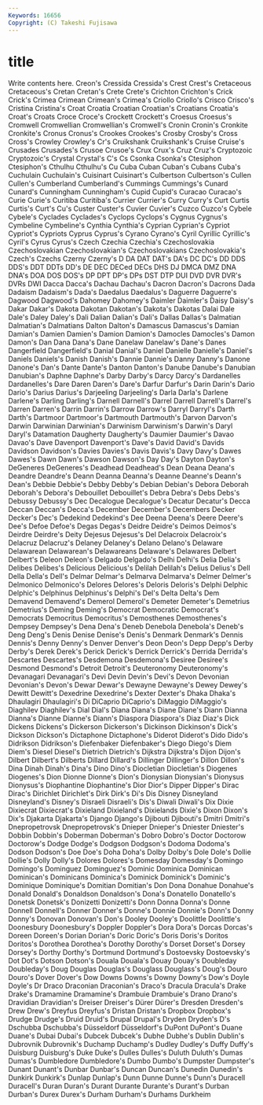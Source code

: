 ```yaml
---
Keywords: 16656 
Copyright: (C) Takeshi Fujisawa
---
```


# title

Write contents here.
Creon's Cressida Cressida's Crest Crest's Cretaceous
Cretaceous's Cretan Cretan's Crete Crete's Crichton Crichton's Crick Crick's Crimea
Crimean Crimean's Crimea's Criollo Criollo's Crisco Crisco's Cristina Cristina's Croat
Croatia Croatian Croatian's Croatians Croatia's Croat's Croats Croce Croce's Crockett
Crockett's Croesus Croesus's Cromwell Cromwellian Cromwellian's Cromwell's Cronin Cronin's Cronkite
Cronkite's Cronus Cronus's Crookes Crookes's Crosby Crosby's Cross Cross's Crowley
Crowley's Cr's Cruikshank Cruikshank's Cruise Cruise's Crusades Crusades's Crusoe Crusoe's
Crux Crux's Cruz Cruz's Cryptozoic Cryptozoic's Crystal Crystal's C's Cs
Csonka Csonka's Ctesiphon Ctesiphon's Cthulhu Cthulhu's Cu Cuba Cuban Cuban's
Cubans Cuba's Cuchulain Cuchulain's Cuisinart Cuisinart's Culbertson Culbertson's Cullen Cullen's
Cumberland Cumberland's Cummings Cummings's Cunard Cunard's Cunningham Cunningham's Cupid Cupid's
Curacao Curacao's Curie Curie's Curitiba Curitiba's Currier Currier's Curry Curry's
Curt Curtis Curtis's Curt's Cu's Custer Custer's Cuvier Cuvier's Cuzco
Cuzco's Cybele Cybele's Cyclades Cyclades's Cyclops Cyclops's Cygnus Cygnus's Cymbeline
Cymbeline's Cynthia Cynthia's Cyprian Cyprian's Cypriot Cypriot's Cypriots Cyprus Cyprus's
Cyrano Cyrano's Cyril Cyrillic Cyrillic's Cyril's Cyrus Cyrus's Czech Czechia
Czechia's Czechoslovakia Czechoslovakian Czechoslovakian's Czechoslovakians Czechoslovakia's Czech's Czechs Czerny Czerny's
D DA DAT DAT's DA's DC DC's DD DDS DDS's
DDT DDTs DD's DE DEC DECed DECs DHS DJ DMCA
DMZ DNA DNA's DOA DOS DOS's DP DPT DP's DPs
DST DTP DUI DVD DVR DVR's DVRs DWI Dacca Dacca's
Dachau Dachau's Dacron Dacron's Dacrons Dada Dadaism Dadaism's Dada's Daedalus
Daedalus's Daguerre Daguerre's Dagwood Dagwood's Dahomey Dahomey's Daimler Daimler's Daisy
Daisy's Dakar Dakar's Dakota Dakotan Dakotan's Dakota's Dakotas Dalai Dale
Dale's Daley Daley's Dali Dalian Dalian's Dali's Dallas Dallas's Dalmatian
Dalmatian's Dalmatians Dalton Dalton's Damascus Damascus's Damian Damian's Damien Damien's
Damion Damion's Damocles Damocles's Damon Damon's Dan Dana Dana's Dane
Danelaw Danelaw's Dane's Danes Dangerfield Dangerfield's Danial Danial's Daniel Danielle
Danielle's Daniel's Daniels Daniels's Danish Danish's Dannie Dannie's Danny Danny's
Danone Danone's Dan's Dante Dante's Danton Danton's Danube Danube's Danubian
Danubian's Daphne Daphne's Darby Darby's Darcy Darcy's Dardanelles Dardanelles's Dare
Daren Daren's Dare's Darfur Darfur's Darin Darin's Dario Dario's Darius
Darius's Darjeeling Darjeeling's Darla Darla's Darlene Darlene's Darling Darling's Darnell
Darnell's Darrel Darrell Darrell's Darrel's Darren Darren's Darrin Darrin's Darrow
Darrow's Darryl Darryl's Darth Darth's Dartmoor Dartmoor's Dartmouth Dartmouth's Darvon
Darvon's Darwin Darwinian Darwinian's Darwinism Darwinism's Darwin's Daryl Daryl's Datamation
Daugherty Daugherty's Daumier Daumier's Davao Davao's Dave Davenport Davenport's Dave's
David David's Davids Davidson Davidson's Davies Davies's Davis Davis's Davy
Davy's Dawes Dawes's Dawn Dawn's Dawson Dawson's Day Day's Dayton
Dayton's DeGeneres DeGeneres's Deadhead Deadhead's Dean Deana Deana's Deandre Deandre's
Deann Deanna Deanna's Deanne Deanne's Deann's Dean's Debbie Debbie's Debby
Debby's Debian Debian's Debora Deborah Deborah's Debora's Debouillet Debouillet's Debra
Debra's Debs Debs's Debussy Debussy's Dec Decalogue Decalogue's Decatur Decatur's
Decca Deccan Deccan's Decca's December December's Decembers Decker Decker's Dec's
Dedekind Dedekind's Dee Deena Deena's Deere Deere's Dee's Defoe Defoe's
Degas Degas's Deidre Deidre's Deimos Deimos's Deirdre Deirdre's Deity Dejesus
Dejesus's Del Delacroix Delacroix's Delacruz Delacruz's Delaney Delaney's Delano Delano's
Delaware Delawarean Delawarean's Delawareans Delaware's Delawares Delbert Delbert's Deleon Deleon's
Delgado Delgado's Delhi Delhi's Delia Delia's Delibes Delibes's Delicious Delicious's
Delilah Delilah's Delius Delius's Dell Della Della's Dell's Delmar Delmar's
Delmarva Delmarva's Delmer Delmer's Delmonico Delmonico's Delores Delores's Deloris Deloris's
Delphi Delphic Delphic's Delphinus Delphinus's Delphi's Del's Delta Delta's Dem
Demavend Demavend's Demerol Demerol's Demeter Demeter's Demetrius Demetrius's Deming Deming's
Democrat Democratic Democrat's Democrats Democritus Democritus's Demosthenes Demosthenes's Dempsey Dempsey's
Dena Dena's Deneb Denebola Denebola's Deneb's Deng Deng's Denis Denise
Denise's Denis's Denmark Denmark's Dennis Dennis's Denny Denny's Denver Denver's
Deon Deon's Depp Depp's Derby Derby's Derek Derek's Derick Derick's
Derrick Derrick's Derrida Derrida's Descartes Descartes's Desdemona Desdemona's Desiree Desiree's
Desmond Desmond's Detroit Detroit's Deuteronomy Deuteronomy's Devanagari Devanagari's Devi Devin
Devin's Devi's Devon Devonian Devonian's Devon's Dewar Dewar's Dewayne Dewayne's
Dewey Dewey's Dewitt Dewitt's Dexedrine Dexedrine's Dexter Dexter's Dhaka Dhaka's
Dhaulagiri Dhaulagiri's Di DiCaprio DiCaprio's DiMaggio DiMaggio's Diaghilev Diaghilev's Dial
Dial's Diana Diana's Diane Diane's Diann Dianna Dianna's Dianne Dianne's
Diann's Diaspora Diaspora's Diaz Diaz's Dick Dickens Dickens's Dickerson Dickerson's
Dickinson Dickinson's Dick's Dickson Dickson's Dictaphone Dictaphone's Diderot Diderot's Dido
Dido's Didrikson Didrikson's Diefenbaker Diefenbaker's Diego Diego's Diem Diem's Diesel
Diesel's Dietrich Dietrich's Dijkstra Dijkstra's Dijon Dijon's Dilbert Dilbert's Dilberts
Dillard Dillard's Dillinger Dillinger's Dillon Dillon's Dina Dinah Dinah's Dina's
Dino Dino's Diocletian Diocletian's Diogenes Diogenes's Dion Dionne Dionne's Dion's
Dionysian Dionysian's Dionysus Dionysus's Diophantine Diophantine's Dior Dior's Dipper Dipper's
Dirac Dirac's Dirichlet Dirichlet's Dirk Dirk's Di's Dis Disney Disneyland
Disneyland's Disney's Disraeli Disraeli's Dis's Diwali Diwali's Dix Dixie Dixiecrat
Dixiecrat's Dixieland Dixieland's Dixielands Dixie's Dixon Dixon's Dix's Djakarta Djakarta's
Django Django's Djibouti Djibouti's Dmitri Dmitri's Dnepropetrovsk Dnepropetrovsk's Dnieper Dnieper's
Dniester Dniester's Dobbin Dobbin's Doberman Doberman's Dobro Dobro's Doctor Doctorow
Doctorow's Dodge Dodge's Dodgson Dodgson's Dodoma Dodoma's Dodson Dodson's Doe
Doe's Doha Doha's Dolby Dolby's Dole Dole's Dollie Dollie's Dolly
Dolly's Dolores Dolores's Domesday Domesday's Domingo Domingo's Dominguez Dominguez's Dominic
Dominica Dominican Dominican's Dominicans Dominica's Dominick Dominick's Dominic's Dominique Dominique's
Domitian Domitian's Don Dona Donahue Donahue's Donald Donald's Donaldson Donaldson's
Dona's Donatello Donatello's Donetsk Donetsk's Donizetti Donizetti's Donn Donna Donna's
Donne Donnell Donnell's Donner Donner's Donne's Donnie Donnie's Donn's Donny
Donny's Donovan Donovan's Don's Dooley Dooley's Doolittle Doolittle's Doonesbury Doonesbury's
Doppler Doppler's Dora Dora's Dorcas Dorcas's Doreen Doreen's Dorian Dorian's
Doric Doric's Doris Doris's Doritos Doritos's Dorothea Dorothea's Dorothy Dorothy's
Dorset Dorset's Dorsey Dorsey's Dorthy Dorthy's Dortmund Dortmund's Dostoevsky Dostoevsky's
Dot Dot's Dotson Dotson's Douala Douala's Douay Douay's Doubleday Doubleday's
Doug Douglas Douglas's Douglass Douglass's Doug's Douro Douro's Dover Dover's
Dow Downs Downs's Downy Downy's Dow's Doyle Doyle's Dr Draco
Draconian Draconian's Draco's Dracula Dracula's Drake Drake's Dramamine Dramamine's Drambuie
Drambuie's Drano Drano's Dravidian Dravidian's Dreiser Dreiser's Dürer Dürer's Dresden
Dresden's Drew Drew's Dreyfus Dreyfus's Dristan Dristan's Dropbox Dropbox's Drudge
Drudge's Druid Druid's Drupal Drupal's Dryden Dryden's D's Dschubba Dschubba's
Düsseldorf Düsseldorf's DuPont DuPont's Duane Duane's Dubai Dubai's Dubcek Dubcek's
Dubhe Dubhe's Dublin Dublin's Dubrovnik Dubrovnik's Duchamp Duchamp's Dudley Dudley's
Duffy Duffy's Duisburg Duisburg's Duke Duke's Dulles Dulles's Duluth Duluth's
Dumas Dumas's Dumbledore Dumbledore's Dumbo Dumbo's Dumpster Dumpster's Dunant Dunant's
Dunbar Dunbar's Duncan Duncan's Dunedin Dunedin's Dunkirk Dunkirk's Dunlap Dunlap's
Dunn Dunne Dunne's Dunn's Duracell Duracell's Duran Duran's Durant Durante
Durante's Durant's Durban Durban's Durex Durex's Durham Durham's Durhams Durkheim
